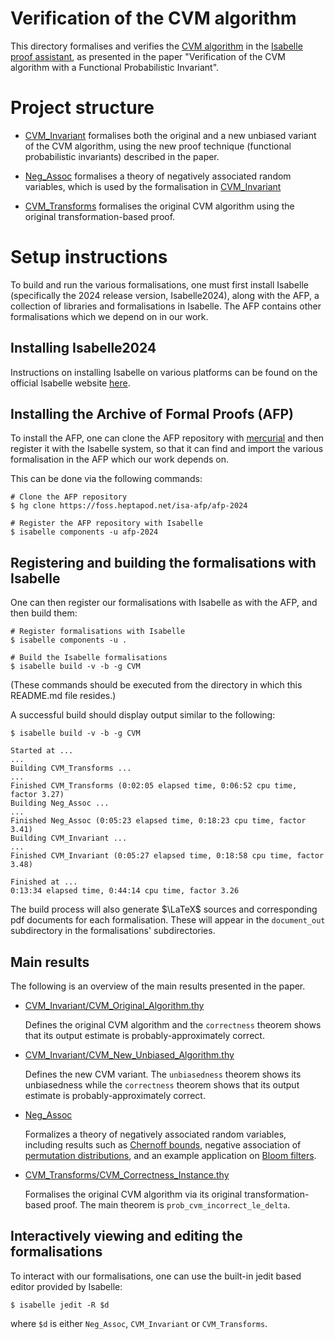 # Verification of the CVM algorithm

This directory formalises and verifies the
[CVM algorithm](https://arxiv.org/abs/2301.10191)
in the [Isabelle proof assistant](https://isabelle.in.tum.de/),
as presented in the paper
"Verification of the CVM algorithm with a Functional Probabilistic Invariant".

# Project structure

- [CVM_Invariant](CVM_Invariant)
  formalises both the original and a new unbiased variant of the CVM algorithm, using the
  new proof technique (functional probabilistic invariants) described in the paper.

- [Neg_Assoc](Neg_Assoc)
  formalises a theory of negatively associated random variables, which is used
  by the formalisation in [CVM_Invariant](CVM_Invariant)

- [CVM_Transforms](CVM_Transforms)
  formalises the original CVM algorithm using the original
  transformation-based proof.

# Setup instructions

To build and run the various formalisations, one must first install Isabelle
(specifically the 2024 release version, Isabelle2024), along with the AFP,
a collection of libraries and formalisations in Isabelle.
The AFP contains other formalisations which we depend on in our work.

## Installing Isabelle2024

Instructions on installing Isabelle on various platforms can be found on the official
Isabelle website [here](https://isabelle.in.tum.de/installation.html).

## Installing the Archive of Formal Proofs (AFP)

To install the AFP, one can clone the AFP repository with
[mercurial](https://www.mercurial-scm.org/)
and then register it with the Isabelle system, so that it can find and import
the various formalisation in the AFP which our work depends on.

This can be done via the following commands:

```shell
# Clone the AFP repository
$ hg clone https://foss.heptapod.net/isa-afp/afp-2024

# Register the AFP repository with Isabelle
$ isabelle components -u afp-2024 
```

## Registering and building the formalisations with Isabelle

One can then register our formalisations with Isabelle as with the AFP, and then build them:

```shell
# Register formalisations with Isabelle
$ isabelle components -u . 

# Build the Isabelle formalisations
$ isabelle build -v -b -g CVM
```

(These commands should be executed from the directory in which this README.md file resides.)

A successful build should display output similar to the following:

```shell
$ isabelle build -v -b -g CVM

Started at ...
...
Building CVM_Transforms ...
...
Finished CVM_Transforms (0:02:05 elapsed time, 0:06:52 cpu time, factor 3.27)
Building Neg_Assoc ...
...
Finished Neg_Assoc (0:05:23 elapsed time, 0:18:23 cpu time, factor 3.41)
Building CVM_Invariant ...
...
Finished CVM_Invariant (0:05:27 elapsed time, 0:18:58 cpu time, factor 3.48)

Finished at ...
0:13:34 elapsed time, 0:44:14 cpu time, factor 3.26
```

The build process will also generate $\LaTeX$ sources and corresponding pdf documents for
each formalisation.
These will appear in the `document_out` subdirectory in the formalisations'
subdirectories.

## Main results

The following is an overview of the main results presented in the paper.

- [CVM_Invariant/CVM_Original_Algorithm.thy](CVM_Invariant/CVM_Original_Algorithm.thy)
  
  Defines the original CVM algorithm and the `correctness` theorem shows that its output estimate is probably-approximately correct.
- [CVM_Invariant/CVM_New_Unbiased_Algorithm.thy](CVM_Invariant/CVM_New_Unbiased_Algorithm.thy)
  
  Defines the new CVM variant. The `unbiasedness` theorem shows its unbiasedness while the `correctness` theorem shows that its output estimate is probably-approximately correct.

- [Neg_Assoc](Neg_Assoc)
  
  Formalizes a theory of negatively associated random variables, including results such as [Chernoff bounds](Neg_Assoc/Neg_Assoc_Chernoff_Bounds.thy), negative association of [permutation distributions](Neg_Assoc/Neg_Assoc_Permutation_Distributions.thy), and an example application on [Bloom filters](Neg_Assoc/Neg_Assoc_Bloom_Filters.thy).

- [CVM_Transforms/CVM_Correctness_Instance.thy](CVM_Transforms/CVM_Correctness_Instance.thy)
  
  Formalises the original CVM algorithm via its original transformation-based proof. The main theorem is `prob_cvm_incorrect_le_delta`.

## Interactively viewing and editing the formalisations

To interact with our formalisations, one can use the built-in jedit based
editor provided by Isabelle:

```shell
$ isabelle jedit -R $d
```

where `$d` is either `Neg_Assoc`, `CVM_Invariant` or `CVM_Transforms`.
